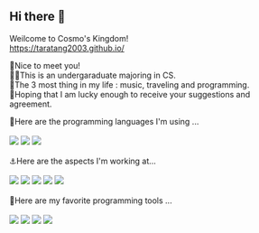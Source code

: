 ## Hi there 👋

Weilcome to Cosmo's Kingdom! <br/>
https://taratang2003.github.io/

🥂Nice to meet you! <br/>
🙋‍♀️This is an undergaraduate majoring in CS. <br/>
💫The 3 most thing in my life : music, traveling and programming.<br/>
💖Hoping that I am lucky enough to receive your suggestions and agreement.

🚀Here are the programming languages I'm using ...<br/><br/>
[![](https://img.shields.io/badge/-Python-007396?style=for-the-badge&logo=python&logoColor=ffffff)](https://www.python.org/)
[![](https://img.shields.io/badge/-JavaScript-DC143C?style=for-the-badge&logo=javascript&logoColor=ffffff)](https://www.w3school.com.cn/js/index.asp)
[![](https://img.shields.io/badge/-Java-876c6c?style=for-the-badge&logo=java&logoColor=ffffff)](https://www.java.com)
<br/><br/>
⚓Here are the aspects I'm working at...<br/><br/>
[![](https://img.shields.io/badge/-pytorch-D2691E?style=for-the-badge&logo=pytorch&logoColor=ffffff)](https://pytorch.org/)
[![](https://img.shields.io/badge/-Vue.js-483D8B?style=for-the-badge&logo=vuedotjs&logoColor=ffffff)](https://cn.vuejs.org/v2)
[![](https://img.shields.io/badge/-UNIAPP-3CB371?style=for-the-badge)](https://uniapp.dcloud.io/)
[![](https://img.shields.io/badge/-algorithm-8B4513?style=for-the-badge)](https://www.lanqiao.c)
[![](https://img.shields.io/badge/-spider-9400D3?style=for-the-badge)](https://www.bilibili.com/video/BV1Qf4y1u7uC?spm_id_from=333.1007.top_right_bar_window_custom_collection.content.click)
<br/><br/>
🔑Here are my favorite programming tools ...<br/><br/>
[![](https://img.shields.io/badge/-Typora-000000?style=for-the-badge&logo=markdown&logoColor=ffffff)](https://typora.io/)
[![](https://img.shields.io/badge/-pycharm-708090?style=for-the-badge&logo=pycharm&logoColor=ffffff)](https://www.jetbrains.com/zh-cn/pycharm/)
[![](https://img.shields.io/badge/-vscode-4682B4?style=for-the-badge&logo=visualstudiocode&logoColor=ffffff)](https://code.visualstudio.com/)
[![](https://img.shields.io/badge/-hbuilder-006400?style=for-the-badge)](https://www.dcloud.io/)
<br/><br/>


